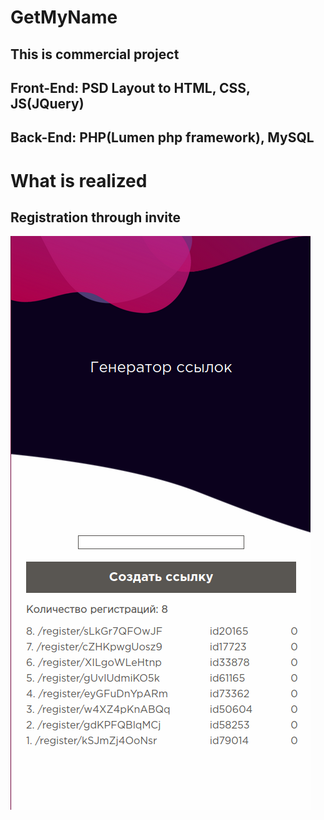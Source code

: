 # GetMyName
## This is commercial project
## Front-End: PSD Layout to HTML, CSS, JS(JQuery)
## Back-End: PHP(Lumen php framework), MySQL

# What is realized
## Registration through invite
![Screenshot](linkgen.png)
